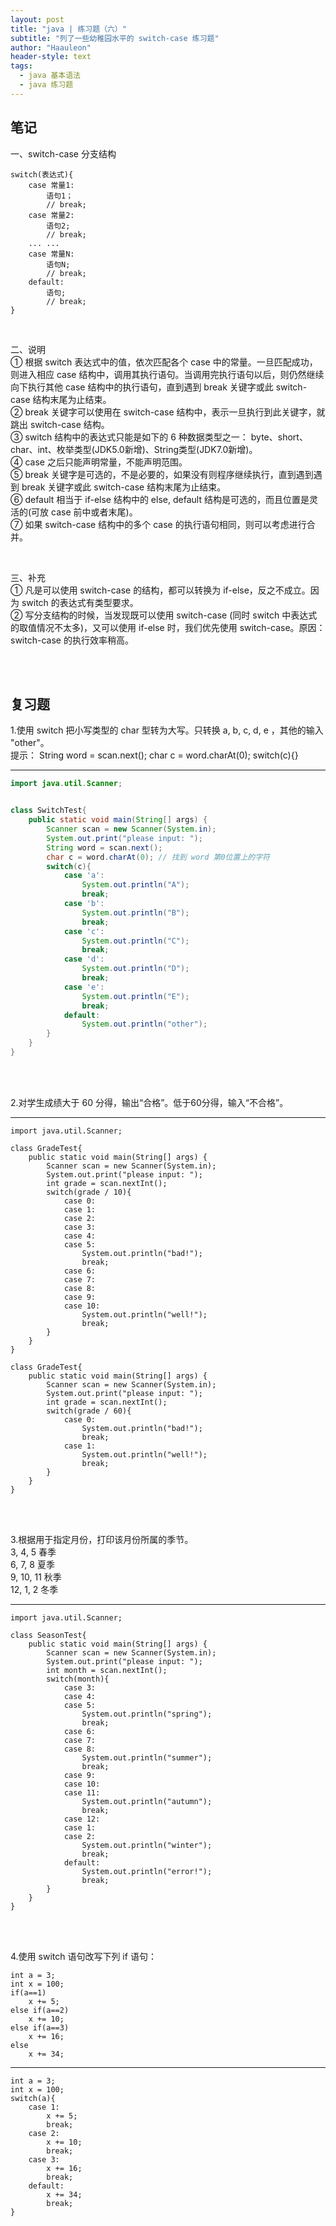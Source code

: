 ```yaml
---
layout: post
title: "java | 练习题（六）"
subtitle: "列了一些幼稚园水平的 switch-case 练习题"
author: "Haauleon"
header-style: text
tags:
  - java 基本语法
  - java 练习题
---
```



## 笔记  
一、switch-case 分支结构             
```
switch(表达式){
    case 常量1:
        语句1；
        // break;
    case 常量2:
        语句2;
        // break;
    ... ...
    case 常量N:
        语句N;
        // break;
    default:
        语句;
        // break;
}
``` 

<br>

二、说明      
① 根据 switch 表达式中的值，依次匹配各个 case 中的常量。一旦匹配成功，则进入相应 case 结构中，调用其执行语句。当调用完执行语句以后，则仍然继续向下执行其他 case 结构中的执行语句，直到遇到 break 关键字或此 switch-case 结构末尾为止结束。       
② break 关键字可以使用在 switch-case 结构中，表示一旦执行到此关键字，就跳出 switch-case 结构。      
③ switch 结构中的表达式只能是如下的 6 种数据类型之一： byte、short、char、int、枚举类型(JDK5.0新增)、String类型(JDK7.0新增)。      
④ case 之后只能声明常量，不能声明范围。     
⑤ break 关键字是可选的，不是必要的，如果没有则程序继续执行，直到遇到遇到 break 关键字或此 switch-case 结构末尾为止结束。        
⑥ default 相当于 if-else 结构中的 else, default 结构是可选的，而且位置是灵活的(可放 case 前中或者末尾)。     
⑦ 如果 switch-case 结构中的多个 case 的执行语句相同，则可以考虑进行合并。     

<br>

三、补充     
① 凡是可以使用 switch-case 的结构，都可以转换为 if-else，反之不成立。因为 switch 的表达式有类型要求。    
② 写分支结构的时候，当发现既可以使用 switch-case (同时 switch 中表达式的取值情况不太多)，又可以使用 if-else 时，我们优先使用 switch-case。原因：switch-case 的执行效率稍高。      

<br><br>

## 复习题    
1.使用 switch 把小写类型的 char 型转为大写。只转换 a, b, c, d, e ，其他的输入 "other"。    
提示： String word = scan.next(); char c = word.charAt(0); switch(c){}       

--- 

```java
import java.util.Scanner;


class SwitchTest{
    public static void main(String[] args) {
        Scanner scan = new Scanner(System.in);
        System.out.print("please input: ");
        String word = scan.next(); 
        char c = word.charAt(0); // 找到 word 第0位置上的字符
        switch(c){
            case 'a':
                System.out.println("A");
                break;
            case 'b':
                System.out.println("B");
                break;
            case 'c':
                System.out.println("C");
                break;
            case 'd':
                System.out.println("D");
                break;
            case 'e':
                System.out.println("E");
                break;
            default:
                System.out.println("other");
        }
    }
}
```

<br><br>



2.对学生成绩大于 60 分得，输出“合格”。低于60分得，输入“不合格”。      

---

```
import java.util.Scanner;

class GradeTest{
    public static void main(String[] args) {
        Scanner scan = new Scanner(System.in);
        System.out.print("please input: ");
        int grade = scan.nextInt();
        switch(grade / 10){
            case 0:
            case 1:
            case 2:
            case 3:
            case 4:
            case 5:
                System.out.println("bad!");
                break;
            case 6:
            case 7:
            case 8:
            case 9:
            case 10:
                System.out.println("well!");
                break;
        }
    }
}   

class GradeTest{
    public static void main(String[] args) {
        Scanner scan = new Scanner(System.in);
        System.out.print("please input: ");
        int grade = scan.nextInt();
        switch(grade / 60){
            case 0:
                System.out.println("bad!");
                break;
            case 1:
                System.out.println("well!");
                break;
        }
    }
}
```

<br><br>


3.根据用于指定月份，打印该月份所属的季节。     
3, 4, 5 春季     
6, 7, 8 夏季      
9, 10, 11 秋季     
12, 1, 2 冬季      

---

```
import java.util.Scanner;

class SeasonTest{
    public static void main(String[] args) {
        Scanner scan = new Scanner(System.in);
        System.out.print("please input: ");
        int month = scan.nextInt();
        switch(month){
            case 3:
            case 4:
            case 5:
                System.out.println("spring");
                break;
            case 6:
            case 7:
            case 8:
                System.out.println("summer");
                break;
            case 9:
            case 10:
            case 11:
                System.out.println("autumn");
                break;
            case 12:
            case 1:
            case 2:
                System.out.println("winter");
                break;
            default:
                System.out.println("error!");
                break;
        }
    }
}
```


<br><br>


4.使用 switch 语句改写下列 if 语句：     
```
int a = 3;
int x = 100;
if(a==1)
    x += 5;
else if(a==2)
    x += 10;
else if(a==3)
    x += 16;
else
    x += 34;
```    

---

```
int a = 3;
int x = 100;
switch(a){
    case 1:
        x += 5;
        break;
    case 2:
        x += 10;
        break;
    case 3:
        x += 16;
        break;
    default:
        x += 34;
        break;
}
```
